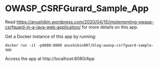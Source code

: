 # OWASP_CSRFGurard_Sample_App

Read https://anushibin.wordpress.com/2020/04/15/implementing-owasp-csrfguard-in-a-java-web-application/ for more details on this app.

Get a Docker instance of this app by running:
```
docker run -it -p8080:8080 anushibin007/blog:owasp-csrfguard-sample-app
```

Access the app at http://localhost:8080/App
